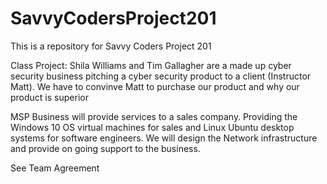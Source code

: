 # SavvyCodersProject201
This is a repository for Savvy Coders Project 201

Class Project:
Shila Williams and Tim Gallagher are a made up cyber security business pitching a cyber security product to a client (Instructor Matt). We have to convinve Matt to purchase our product and why our product is superior

MSP Business will provide services to a sales company. Providing the Windows 10 OS virtual machines for sales and Linux Ubuntu desktop systems for software engineers. We will design the Network infrastructure and provide on going support to the business.

See Team Agreement
